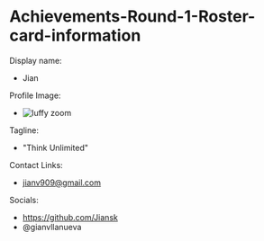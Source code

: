 # Achievements-Round-1-Roster-card-information
Display name:
* Jian 

Profile Image:

* ![luffy zoom](https://user-images.githubusercontent.com/113375154/206622848-f298210e-d070-4607-8d51-d9973ac616e7.png)

Tagline: 
* "Think Unlimited"

Contact Links:
* jianv909@gmail.com

Socials:
* https://github.com/Jiansk
* @gianvllanueva
